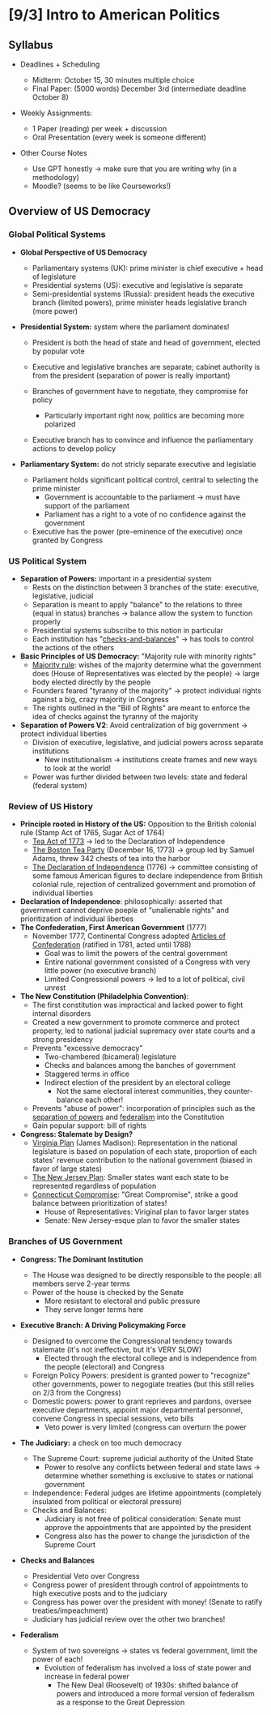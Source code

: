 # [9/3] Intro to American Politics

## Syllabus

- Deadlines + Scheduling
  - Midterm: October 15, 30 minutes multiple choice
  - Final Paper: (5000 words) December 3rd (intermediate deadline October 8)

- Weekly Assignments:
  - 1 Paper (reading) per week + discussion
  - Oral Presentation (every week is someone different)

- Other Course Notes
  - Use GPT honestly $\rightarrow$ make sure that you are writing why (in a methodology)
  - Moodle? (seems to be like Courseworks!)

## Overview of US Democracy

### Global Political Systems

- **Global Perspective of US Democracy**

  - Parliamentary systems (UK): prime minister is chief executive + head of legislature
  - Presidential systems (US): executive and legislative is separate
  - Semi-presidential systems (Russia): president heads the executive branch (limited powers), prime minister heads legislative branch (more power)

- **Presidential System:** system where the parliament dominates!

  - President is both the head of state and head of government, elected by popular vote
  - Executive and legislative branches are separate; cabinet authority is from the president (separation of power is really important)

  - Branches of government have to negotiate, they compromise for policy
    - Particularly important right now, politics are becoming more polarized
  - Executive branch has to convince and influence the parliamentary actions to develop policy

- **Parliamentary System:** do not stricly separate executive and legislatie

  - Parliament holds significant political control, central to selecting the prime minister
    - Government is accountable to the parliament $\rightarrow$ must have support of the parliament
    - Parliament has a right to a vote of no confidence against the government 
  - Executive has the power (pre-eminence of the executive) once granted by Congress

### US Political System

- **Separation of Powers:** important in a presidential system
  - Rests on the distinction between 3 branches of the state: executive, legislative, judicial
  - Separation is meant to apply "balance" to the relations to three (equal in status) branches $\rightarrow$ balance allow the system to function properly
  - Presidential systems subscribe to this notion in particular
  - Each institution has "<u>checks-and-balances</u>" $\rightarrow$ has tools to control the actions of the others
- **Basic Principles of US Democracy:** "Majority rule with minority rights"
  - <u>Majority rule</u>: wishes of the majority determine what the government does (House of Representatives was elected by the people) $\rightarrow$ large body elected directly by the people
  - Founders feared "tyranny of the majority" $\rightarrow$ protect individual rights against a big, crazy majority in Congress
  - The rights outlined in the "Bill of Rights" are meant to enforce the idea of checks against the tyranny of the majority
- **Separation of Powers V2**: Avoid centralization of big government $\rightarrow$ protect individual liberties
  - Division of executive, legislative, and judicial powers across separate institutions
    - New institutionalism $\rightarrow$ institutions create frames and new ways to look at the world!
  - Power was further divided between two levels: state and federal (federal system)

### Review of US History

- **Principle rooted in History of the US:** Opposition to the British colonial rule (Stamp Act of 1765, Sugar Act of 1764)
  - <u>Tea Act of 1773</u> $\rightarrow$ led to the Declaration of Independence
  - <u>The Boston Tea Party</u> (December 16, 1773) $\rightarrow$ group led by Samuel Adams, threw 342 chests of tea into the harbor
  - <u>The Declaration of Independence</u> (1776) $\rightarrow$ committee consisting of some famous American figures to declare independence from British colonial rule, rejection of centralized government and promotion of individual liberties
- **Declaration of Independence**: philosophically: asserted that government cannot deprive poeple of "unalienable rights" and prioritization of individual liberties
- **The Confederation, First American Government** (1777)
  - November 1777, Continental Congress adopted <u>Articles of Confederation</u> (ratified in 1781, acted until 1788)
    - Goal was to limit the powers of the central government
    - Entire national government consisted of a Congress with very little power (no executive branch)
    - Limited Congressional powers $\rightarrow$ led to a lot of political, civil unrest
- **The New Constitution (Philadelphia Convention)**: 
  - The first constitution was impractical and lacked power to fight internal disorders
  - Created a new government to promote commerce and protect property, led to national judicial supremacy over state courts and a strong presidency
  - Prevents "excessive democracy"
    - Two-chambered (bicameral) legislature
    - Checks and balances among the banches of government
    - Staggered terms in office
    - Indirect election of the president by an electoral college
      - Not the same electoral interest communities, they counter-balance each other!
  - Prevents "abuse of power": incorporation of principles such as the <u>separation of powers</u> and <u>federalism</u> into the Constitution
  - Gain popular support: bill of rights
- **Congress: Stalemate by Design?**
  - <u>Virginia Plan</u> (James Madison): Representation in the national legislature is based on population of each state, proportion of each states' revenue contribution to the national government (biased in favor of large states)
  - <u>The New Jersey Plan</u>: Smaller states want each state to be represented regardless of population
  - <u>Connecticut Compromise</u>: "Great Compromise", strike a good balance between prioritization of states!
    - House of Representatives: Viriginal plan to favor larger states
    - Senate: New Jersey-esque plan to favor the smaller states

### Branches of US Government

- **Congress: The Dominant Institution** 
  - The House was designed to be directly responsible to the people: all members serve 2-year terms
  - Power of the house is checked by the Senate
    - More resistant to electoral and public pressure
    - They serve longer terms here
- **Executive Branch: A Driving Policymaking Force**
  - Designed to overcome the Congressional tendency towards stalemate (it's not ineffective, but it's VERY SLOW)
    - Elected through the electoral college and is independence from the people (electoral) and Congress
  - Foreign Policy Powers: president is granted power to "recognize" other governments, power to negogiate treaties (but this still relies on 2/3 from the Congress)
  - Domestic powers: power to grant reprieves and pardons, oversee executive departments, appoint major departmental personnel, convene Congress in special sessions, veto bills
    - Veto power is very limited (congress can overturn the power
- **The Judiciary:** a check on too much democracy
  - The Supreme Court: supreme judicial authority of the United State
    - Power to resolve any conflicts between federal and state laws $\rightarrow$ determine whether something is exclusive to states or national government
  - Independence: Federal judges are lifetime appointments (completely insulated from political or electoral pressure)
  - Checks and Balances:
    - Judiciary is not free of political consideration: Senate must approve the appointments that are appointed by the president
    - Congress also has the power to change the jurisdiction of the Supreme Court 

- **Checks and Balances**
  - Presidential Veto over Congress
  - Congress power of president through control of appointments to high executive posts and to the judiciary
  - Congress has power over the president with money! (Senate to ratify treaties/impeachment)
  - Judiciary has judicial review over the other two branches!
- **Federalism**
  - System of two sovereigns $\rightarrow$ states vs federal government, limit the power of each!
    - Evolution of federalism has involved a loss of state power and increase in federal power
      - The New Deal (Roosevelt) of 1930s: shifted balance of powers and introduced a more formal version of federalism as a response to the Great Depression





<REVIEW SLIDES FOR REST>